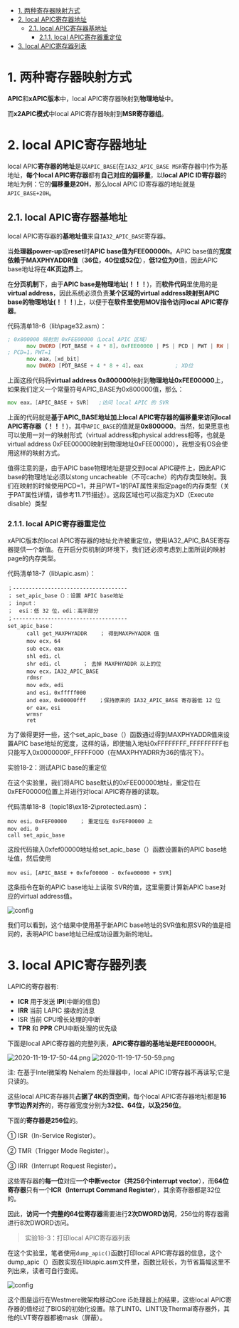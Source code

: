 
<!-- @import "[TOC]" {cmd="toc" depthFrom=1 depthTo=6 orderedList=false} -->

<!-- code_chunk_output -->

- [1. 两种寄存器映射方式](#1-两种寄存器映射方式)
- [2. local APIC寄存器地址](#2-local-apic寄存器地址)
  - [2.1. local APIC寄存器基地址](#21-local-apic寄存器基地址)
    - [2.1.1. local APIC寄存器重定位](#211-local-apic寄存器重定位)
- [3. local APIC寄存器列表](#3-local-apic寄存器列表)

<!-- /code_chunk_output -->

# 1. 两种寄存器映射方式

**APIC**和**xAPIC版本**中，local APIC寄存器映射到**物理地址**中。

而**x2APIC模式**中local APIC寄存器映射到**MSR寄存器组**。

# 2. local APIC寄存器地址

local APIC**寄存器的地址**是以`APIC_BASE`(在`IA32_APIC_BASE MSR`寄存器中)作为基地址，**每个local APIC寄存器**都有**自己对应的偏移量**，以**local APIC ID寄存器**的地址为例：它的**偏移量是20H**，那么local APIC ID寄存器的地址就是`APIC_BASE+20H`。

## 2.1. local APIC寄存器基地址

local APIC寄存器的**基地址值**来自`IA32_APIC_BASE`寄存器。

当**处理器power\-up**或**reset**时**APIC base值为FEE00000h**。APIC base值的**宽度依赖于MAXPHYADDR值**（**36位，40位或52位**），**低12位为0**值，因此APIC base地址将在**4K页边界**上。

在**分页机制**下，由于**APIC base是物理地址(！！！**)，而**软件代码**里使用的是**virtual address**，因此系统必须负责**某个区域的virtual address映射到APIC base的物理地址(！！！**)上，以便于**在软件里使用MOV指令访问local APIC寄存器**。

代码清单18-6（lib\page32.asm）：

```asm
; 0x800000 映射到 0xFEE00000（Local APIC 区域）
      mov DWORD [PDT_BASE + 4 * 8]，0xFEE00000 | PS | PCD | PWT | RW | P
; PCD=1，PWT=1
      mov eax，[xd_bit]
      mov DWORD [PDT_BASE + 4 * 8 + 4]，eax          ; XD位
```

上面这段代码将**virtual address 0x800000**映射到**物理地址0xFEE00000**上，如果我们定义一个常量符号APIC\_BASE为0x800000值，那么：

```asm
mov eax，[APIC_BASE + SVR]   ;访问 local APIC 的 SVR
```

上面的代码就是**基于APIC\_BASE地址加上local APIC寄存器的偏移量来访问local APIC寄存器（！！！**)，其中`APIC_BASE`的值就是**0x800000**。当然，如果愿意也可以使用一对一的映射形式（virtual address和physical address相等，也就是virtual address 0xFEE00000映射到物理地址0xFEE00000），我想没有OS会使用这样的映射方式。

值得注意的是，由于APIC base物理地址是提交到local APIC硬件上，因此APIC base的物理地址必须以stong uncacheable（不可cache）的内存类型映射。我们在映射的时候使用PCD=1，并且PWT=1的PAT属性来指定page的内存类型（关于PAT属性详情，请参考11.7节描述）。这段区域也可以指定为XD（Execute disable）类型

### 2.1.1. local APIC寄存器重定位

xAPIC版本的local APIC寄存器的地址允许被重定位，使用IA32\_APIC\_BASE寄存器提供一个新值。在开启分页机制的环境下，我们还必须考虑到上面所说的映射page的内存类型。

代码清单18-7（lib\apic.asm）：

```x86asm
；------------------------------------
； set_apic_base（）：设置 APIC base地址
； input：
；  esi：低 32 位，edi：高半部分
；------------------------------------
set_apic_base：
      call get_MAXPHYADDR    ； 得到MAXPHYADDR 值
      mov ecx，64
      sub ecx，eax
      shl edi，cl
      shr edi，cl       ； 去掉 MAXPHYADDR 以上的位
      mov ecx，IA32_APIC_BASE
      rdmsr
      mov edx，edi
      and esi，0xfffff000
      and eax，0x00000fff    ；保持原来的 IA32_APIC_BASE 寄存器低 12 位
      or eax，esi
      wrmsr
      ret
```

为了做得更好一些，这个set\_apic\_base（）函数通过得到MAXPHYADDR值来设置APIC base地址的宽度，这样的话，即使输入地址0xFFFFFFFF\_FFFFFFFFF也只能写入0x0000000F\_FFFFF000（在MAXPHYADRR为36的情况下）。

实验18-2：测试APIC base的重定位

在这个实验里，我们将APIC base默认的0xFEE00000地址，重定位在0xFEF00000位置上并进行对local APIC寄存器的读取。

代码清单18-8（topic18\ex18-2\protected.asm）：

```x86asm
mov esi，0xFEF00000    ； 重定位在 0xFEF00000 上
mov edi，0
call set_apic_base
```

这段代码输入0xfef00000地址给set\_apic\_base（）函数设置新的APIC base地址值，然后使用

```x86asm
mov esi，[APIC_BASE + 0xfef00000 - 0xfee00000 + SVR]
```
这条指令在新的APIC base地址上读取 SVR的值，这里需要计算新APIC base对应的virtual address值。

![config](./images/10.png)

我们可以看到，这个结果中使用基于新APIC base地址的SVR值和原SVR的值是相同的，表明APIC base地址已经成功设置为新的地址。

# 3. local APIC寄存器列表

LAPIC的寄存器有:

* **ICR** 用于发送 **IPI**(中断的信息)
* **IRR** 当前 LAPIC 接收的消息
* ISR 当前 CPU增长处理的中断
* **TPR** 和 **PPR** CPU中断处理的优先级

下面是local APIC寄存器的完整列表，**APIC寄存器的基地址是FEE00000H**。

![2020-11-19-17-50-44.png](./images/2020-11-19-17-50-44.png)
![2020-11-19-17-50-59.png](./images/2020-11-19-17-50-59.png)

注: 在基于Intel微架构 Nehalem 的处理器中，local APIC ID寄存器不再读写;它是只读的。

这些local APIC寄存器共**占据了4K的页空间**，每个local APIC寄存器地址都是**16字节边界对齐**的，寄存器宽度分别为**32位、64位，以及256位**。

下面的**寄存器是256位**的。

① ISR（In-Service Register）。

② TMR（Trigger Mode Register）。

③ IRR（Interrupt Request Register）。

这些寄存器的**每一位**对应**一个中断vector（共256个interrupt vector**），而**64位寄存器**只有一个**ICR（Interrupt Command Register**），其余寄存器都是32位的。

因此，**访问一个完整的64位寄存器**需要进行**2次DWORD访问**，256位的寄存器需进行8次DWORD访问。

>实验18-3：打印local APIC寄存器列表

在这个实验里，笔者使用`dump_apic()`函数打印local APIC寄存器的信息，这个dump\_apic（）函数实现在lib\apic.asm文件里，函数比较长，为节省篇幅这里不列出来，读者可自行查阅。

![config](./images/12.png)

这个图是运行在Westmere微架构移动Core i5处理器上的结果，这些local APIC寄存器的值经过了BIOS的初始化设置。除了LINT0、LINT1及Thermal寄存器外，其他的LVT寄存器都被mask（屏蔽）。